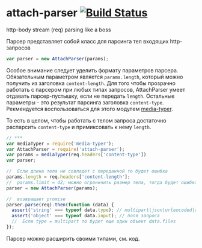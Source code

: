 attach-parser [![Build Status](https://travis-ci.org/golyshevd/attach-parser.svg?branch=master)](https://travis-ci.org/golyshevd/attach-parser)
=============

http-body stream (req) parsing like a boss

Парсер представляет собой класс для парсинга тел входящих http-запросов
```js
var parser = new AttachParser(params);
```

Особое внимание следует уделить формату параметров парсера. Обязательным параметром является ```params.length```, 
который можно получить из заголовка ```content-length```. Для того чтобы прозрачно работать с парсером при любых типах запросов, AttachParser умеет отдавать парсер-пустышку, если не передать ```length```.
Остальные параметры - это результат парсинга заголовка ```content-type```. Рекмендуется воспользоваться для этого модулем [media-typer](https://www.npmjs.org/package/media-typer).

То есть в целом, чтобы работать с телом запроса достаточно распарсить ```content-type``` и примиксовать к нему ```length```.
```js
// ***
var mediaTyper = require('media-typer');
var AttachParser = require('attach-parser');
var params = mediaTyper(req.headers['content-type'])
var parser;

//  Если длина тела не совпадет с переданной то будет ошибка
params.length = req.headers['content-length'];
//  params.limit = 42; можно ограничить размер тела, тогда будет ошибка при превышении
parser = new AttachParser(params);

//  возвращает promise
parser.parse(req).then(function (data) {
  assert('string' === typeof data.type); // multipart|json|urlencoded|raw или undefined если не передан length
  assert('object' === typeof data.input); // поля запроса
  //  Если type = multipart то будет еще один объект data.files
});
```

Парсер можно расширить своими типами, см. код.
